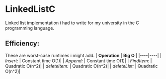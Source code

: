 # LinkedListC
Linked list implementation i had to write for my university
in the C programming language.

## **Efficiency:**
These are worst-case runtimes i might add.
| **Operation** | **Big O** |
|----|----|
| *Insert:*     | Constant time O(1)|
| *Append:*     | Constant time O(1)|
| *FindItem:*     | Quadratic O(n^2)|
| *deleteItem:*     | Quadratic O(n^2)|
| *deleteList:*     | Quadratic O(n^2)|

